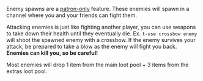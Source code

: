 Enemy spawns are a [patron-only](https://www.patreon.com/bePatron?u=14199989) feature. These enemies will spawn in a channel where you and your friends can fight them.

Attacking enemies is just like fighting another player, you can use weapons to take down their health until they eventually die. Ex. `t-use crossbow enemy` will shoot the spawned enemy with a crossbow. If the enemy survives your attack, be prepared to take a blow as the enemy will fight you back. **Enemies can kill you, so be careful!**

Most enemies will drop 1 item from the main loot pool + 3 items from the extras loot pool.